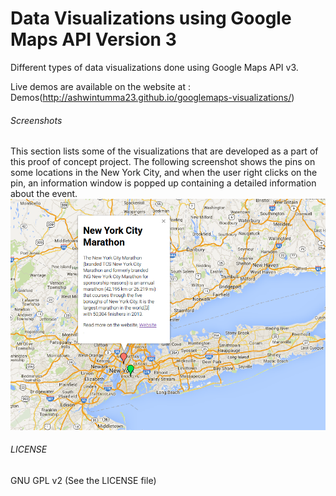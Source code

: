 # Data Visualizations using Google Maps API Version 3
Different types of data visualizations done using Google Maps API v3. 

Live demos are available on the website at : Demos(http://ashwintumma23.github.io/googlemaps-visualizations/)

###### Screenshots
This section lists some of the visualizations that are developed as a part of this proof of concept project.
The following screenshot shows the pins on some locations in the New York City, and when the user right clicks on the pin, an information window is popped up containing a detailed information about the event.
![My image](https://github.com/ashwintumma23/googlemaps-visualizations/blob/master/Images/NewYorkCityEvents.png)

###### LICENSE 
GNU GPL v2 (See the LICENSE file)

